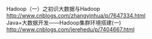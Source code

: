 
Hadoop（一）之初识大数据与Hadoop http://www.cnblogs.com/zhangyinhua/p/7647334.html <br>
Java+大数据开发——Hadoop集群环境搭建(一) http://www.cnblogs.com/jerehedu/p/7404667.html
